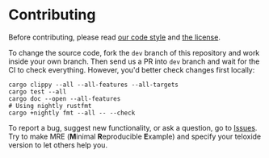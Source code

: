 # Contributing

Before contributing, please read [our code style](https://github.com/teloxide/teloxide/blob/master/CODE_STYLE.md) and [the license](https://github.com/teloxide/teloxide/blob/master/LICENSE).

To change the source code, fork the `dev` branch of this repository and work inside your own branch. Then send us a PR into `dev` branch and wait for the CI to check everything. However, you'd better check changes first locally:

```
cargo clippy --all --all-features --all-targets
cargo test --all
cargo doc --open --all-features
# Using nightly rustfmt
cargo +nightly fmt --all -- --check
```

To report a bug, suggest new functionality, or ask a question, go to [Issues](https://github.com/teloxide/teloxide/issues). Try to make MRE (**M**inimal **R**eproducible **E**xample) and specify your teloxide version to let others help you.
